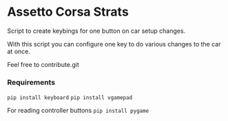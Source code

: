 # Assetto Corsa Strats
Script to create keybings for one button on car setup changes.

With this script you can configure one key to do various changes to the car at once.

Feel free to contribute.git 

### Requirements
`pip install keyboard`
`pip install vgamepad`  

For reading controller buttons
`pip install pygame`